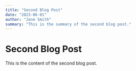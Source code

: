 ```yaml
---
title: "Second Blog Post"
date: "2023-06-01"
author: "Jane Smith"
summary: "This is the summary of the second blog post."
---
```


# Second Blog Post

This is the content of the second blog post.
